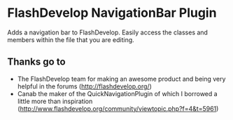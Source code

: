 # FlashDevelop NavigationBar Plugin

Adds a navigation bar to FlashDevelop. Easily access the classes and members within the file that you are editing.

## Thanks go to

- The FlashDevelop team for making an awesome product and being very helpful in the forums (http://flashdevelop.org/)
- Canab the maker of the QuickNavigationPlugin of which I borrowed a little more than inspiration (http://www.flashdevelop.org/community/viewtopic.php?f=4&t=5961)